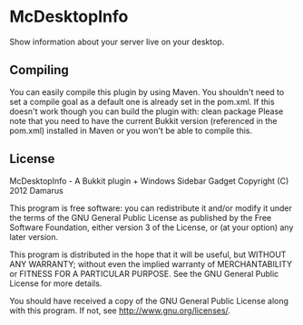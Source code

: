 McDesktopInfo
=============

Show information about your server live on your desktop.

Compiling
---------

You can easily compile this plugin by using Maven. You shouldn't need to set a compile goal as a default one is already set in the pom.xml. If this doesn't work though you can build the plugin with:
	clean package
Please note that you need to have the current Bukkit version (referenced in the pom.xml) installed in Maven or you won't be able to compile this.

License
-------

McDesktopInfo - A Bukkit plugin + Windows Sidebar Gadget
Copyright (C) 2012  Damarus

This program is free software: you can redistribute it and/or modify
it under the terms of the GNU General Public License as published by
the Free Software Foundation, either version 3 of the License, or
(at your option) any later version.

This program is distributed in the hope that it will be useful,
but WITHOUT ANY WARRANTY; without even the implied warranty of
MERCHANTABILITY or FITNESS FOR A PARTICULAR PURPOSE.  See the
GNU General Public License for more details.

You should have received a copy of the GNU General Public License
along with this program.  If not, see <http://www.gnu.org/licenses/>.